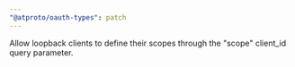 ```yaml
---
"@atproto/oauth-types": patch
---
```


Allow loopback clients to define their scopes through the "scope" client_id query parameter.
